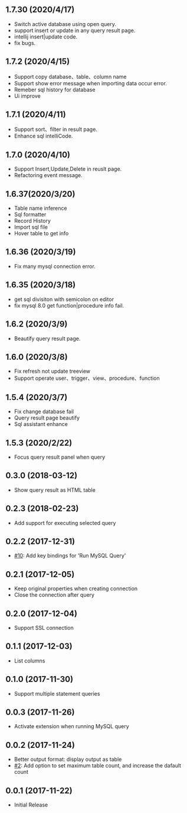 ## 1.7.30 (2020/4/17)
- Switch active database using open query.
- support insert or update in any query result page.
- intellij insert|update code.
- fix bugs.

## 1.7.2 (2020/4/15)
- Support copy database、table、column name
- Support show error message when importing data occur error.
- Remeber sql history for database
- Ui improve

## 1.7.1 (2020/4/11)
- Support sort、filter in result page.
- Enhance sql intelliCode.

## 1.7.0 (2020/4/10)
- Support Insert,Update,Delete in reuslt page.
- Refactoring event message.

## 1.6.37(2020/3/20)
- Table name inference
- Sql formatter
- Record History
- Import sql file
- Hover table to get info

## 1.6.36 (2020/3/19)
- Fix many mysql connection error.

## 1.6.35 (2020/3/18)
- get sql divisiton with semicolon on editor
- fix mysql 8.0 get function|procedure info fail.

## 1.6.2 (2020/3/9)
- Beautify query result page.

## 1.6.0 (2020/3/8)
- Fix refresh not update treeview
- Support operate user、trigger、view、procedure、function

## 1.5.4 (2020/3/7)
- Fix change database fail
- Query result page beautify
- Sql assistant enhance

## 1.5.3 (2020/2/22)
- Focus query result panel when query

## 0.3.0 (2018-03-12)
* Show query result as HTML table

## 0.2.3 (2018-02-23)
* Add support for executing selected query

## 0.2.2 (2017-12-31)
* [#10](https://github.com/formulahendry/vscode-mysql/issues/10): Add key bindings for 'Run MySQL Query'

## 0.2.1 (2017-12-05)
* Keep original properties when creating connection
* Close the connection after query

## 0.2.0 (2017-12-04)
* Support SSL connection

## 0.1.1 (2017-12-03)
* List columns

## 0.1.0 (2017-11-30)
* Support multiple statement queries

## 0.0.3 (2017-11-26)
* Activate extension when running MySQL query

## 0.0.2 (2017-11-24)
* Better output format: display output as table
* [#2](https://github.com/formulahendry/vscode-mysql/issues/2): Add option to set maximum table count, and increase the dafault count

## 0.0.1 (2017-11-22)
* Initial Release